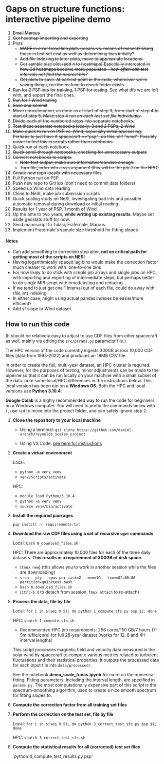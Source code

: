 # Gaps on structure functions: **interactive pipeline demo**
1. ~~Email Marcus~~
1. ~~Get heatmap importing and exporting~~
1. Plots
    - ~~MAPE in error trend line plots (means vs. means of means)? Using these in test set eval as well as determining bias initially?~~
    - ~~Add file indexing to later plots, move to appropriate locations.~~
    - ~~Get sample size plot (add *n* to heatmaps) Especially interested in how 3d heatmaps become more populated - *how often can test intervals not find the nearest bin?*~~
    - ~~Get plots to save. At earliest point in the code, whereever we're saving things, run the os func to check folder exists~~
1. ~~Run for 2 PSP ints for training, 1 PSP for testing.~~ See what dfs we are left with, and export the final ones.
1. ~~Run for 1 Wind testing~~
1. ~~Save and commit~~
2. ~~Move concatenation, as done as at start of step 3, from start of step 4 to start of step 5. Make step 4 run *on each test set file individually*.~~
1. ~~Divide each of the numbered steps into separate notebooks.~~ 
2. ~~Test these separate notebooks locally: 3 and 2 PSPs, 2 Wind~~
2. ~~Make quick to run on PSP vs. Wind, especially initial processing. Perhaps to just have if spacecraft =="psp": do this, elif "wind". Possibly easier to test this in scripts rather than notebooks.~~
2. ~~Quick run of each notebook~~
2. ~~Quick scroll through notebooks, checking for unnecessary outputs~~
3. ~~Convert notebooks to scripts.~~
    - ~~Note text output, make sure informative/concise enough.~~
    - ~~Turn file_index into a sys argument (this will be the job # on the HPC)~~
2. ~~Create new repo locally with necessary files~~
2. Full Python run on PSP
1. Push new repo to GitHub (don't need to commit data folders)
2. Speed up Wind data reading
2. Clone to NeSI, make job submission scripts
9. Quick scaling study on NeSI, investigating bad ints and possible automatic removal during download or initial reading
10. Results for 1 year of PSP, 1 month of Wind
10. Up the ante to two years, **while writing up existing results**. Maybe set aside geostats stuff for now.
11. Send manuscript to Tulasi, Fraternale, Marcus
12. Implement Fraternale's sample size threshold for fitting slopes

#### Notes
- Can add smoothing to correction step alter, **not on critical path for getting most of the scripts on NESI**
- Having logarithmically spaced lag bins would make the correction factor much cleaner to work with: one-to-one bins
- For now likely to do stick with simple job arrays and single jobs on HPC, with importing and exporting of intermediate steps, but perhaps better to do single MPI script with broadcasting and reducing.
- If we tend to just get one 1 interval out of each file, could do away with (file,int) indexing
- In either case, might using actual pandas indexes be easier/more efficient?
- Add sf slope to Wind dataset

## How to run this code

(It should be relatively easy to adjust to use CDF files from other spacecraft as well, mainly via editing the `src/params.py` parameter file.)

The HPC version of the code currently ingests 300GB across 10,000 CDF files (data from 1995-2022) and produces an 18MB CSV file.

In order to create the full, multi-year dataset, an HPC cluster is required. However, for the purposes of testing, minor adjustments can be made to the pipeline so that it can be run locally on your machine with a small subset of the data: note some local/HPC differences in the instructions below. This local version has been run on a **Windows OS**. Both the HPC and local versions use **Python 3.10.4**.

**Google Colab** is a highly recommended way to run the code for beginners on a Windows computer. 
You will need to prefix the commands below with `!`, use `%cd` to move into the project folder, and can safely ignore step 2.

1. **Clone the repository to your local machine**

    - Using a terminal: `git clone https://github.com/daniel-wrench/reynolds_scales_project`

    - Using VS Code: [see here for instructions](https://learn.microsoft.com/en-us/azure/developer/javascript/how-to/with-visual-studio-code/clone-github-repository?tabs=create-repo-command-palette%2Cinitialize-repo-activity-bar%2Ccreate-branch-command-palette%2Ccommit-changes-command-palette%2Cpush-command-palette#clone-repository)

2. **Create a virtual environment** 

    Local: 
    - `python -m venv venv`
    - `venv/Scripts/activate`

    HPC:
    - `module load Python/3.10.4`
    - `python -m venv venv`
    - `source venv/bin/activate`

2. **Install the required packages**

    `pip install -r requirements.txt`

3. **Download the raw CDF files using a set of recursive `wget` commands**

    Local: `bash 0_download_files.sh`

    HPC: 
         There are approximately 10,000 files for each of the three daily datasets. **This results in a requirement of 300GB of disk space**.
    
    - (`tmux new`) (this allows you to work in another session while the files are downloading)
    - `srun --pty --cpus-per-task=2 --mem=1G --time=02:00:00 --partition=quicktest bash`
    - `bash 0_download_files.sh`
    - (`Ctrl-b d` to detach from session, `tmux attach` to re-attach)

4. **Process the data, file by file**

    Local: `for i in $(seq 0 5); do python 1_compute_sfs.py psp $i; done`

    HPC: `sbatch 1_compute_sfs.sh`
        
    - Recommended HPC job requirements: 256 cores/150 GB/7 hours (7-9min/file/core) for full 28-year dataset (works for 12, 8 and 4H interval lengths)
    
    This script processes magnetic field and velocity data measured in the solar wind by spacecraft to compute various metrics related to turbulent fluctuations and their statistical properties. It outputs the processed data for each input file into `data/processed/`.
        
    See the notebook **demo_scale_funcs.ipynb** for more on the numerical fitting. Fitting parameters, including the interval length, are specified in `params.py`. The most computationally expensive part of this script is the spectrum-smoothing algorithm, used to create a nice smooth spectrum for fitting slopes to.

4. **Compute the correction factor from all training set files**

5. **Perform the correction on the test set, file by file**

    Local: `for i in $(seq 0 5); do python 3_correct_test_sfs.py psp $i; done`

    HPC: `sbatch 3_correct_test_sfs.sh`

6. **Compute the statistical results for all (corrected) test set files**

    `python 4_compute_test_results.py psp'
